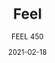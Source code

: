 ---
designer: "Pedrali R&D"
description: "A%20geometric%20design%20defines%20the%20Feel%20seatings%20collection.%20Chair%20with%20solid%20oak%20frame%2C%20sandwich%20panel%20seat%20and%20backrest."
image_primary: "img/Feel_450_01_zoom.jpg"
image_secondary: "img/Feel_450_02_zoom.jpg"
manufacturer: "Pedrali"
href: "https://www.pedrali.it/en/products/catalog/Chair-FEEL-450/"
subtitle: "FEEL 450"
tags: 
  - "Pedrali"
  - "Chairs"
title: "Feel"
category: "Chairs"
slug: "/manufacturers/pedrali/chairs/pedrali-r-d-feel"
date: "2021-02-18"
---